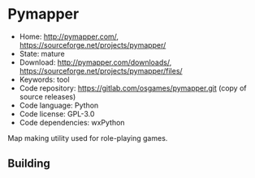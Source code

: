 # Pymapper

- Home: http://pymapper.com/, https://sourceforge.net/projects/pymapper/
- State: mature
- Download: http://pymapper.com/downloads/, https://sourceforge.net/projects/pymapper/files/
- Keywords: tool
- Code repository: https://gitlab.com/osgames/pymapper.git (copy of source releases)
- Code language: Python
- Code license: GPL-3.0
- Code dependencies: wxPython

Map making utility used for role-playing games.

## Building
